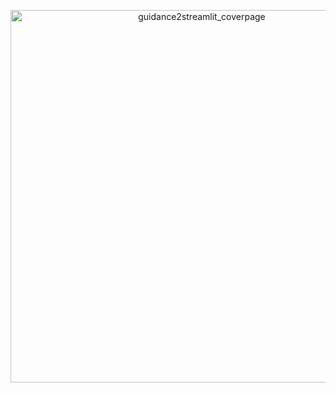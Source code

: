 <p align="center"><img width="596" alt="guidance2streamlit_coverpage" src="https://github.com/Streamlit-Guide-Web-App-Development/.github/assets/54128055/a2425409-e09b-4133-9dd9-785e2d94fdf1"></p>
